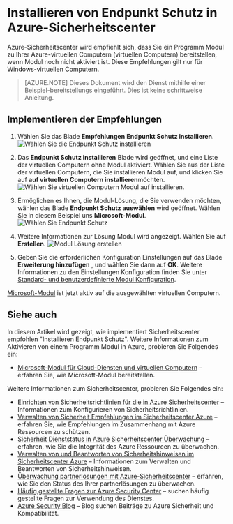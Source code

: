 <properties
   pageTitle="Installieren von Endpunkt Schutz im Sicherheitscenter Azure | Microsoft Azure"
   description="Dieses Dokument wird gezeigt, wie Azure Sicherheitscenter empfohlen **Installieren Endpunkt Schutz**implementieren."
   services="security-center"
   documentationCenter="na"
   authors="TerryLanfear"
   manager="MBaldwin"
   editor=""/>

<tags
   ms.service="security-center"
   ms.devlang="na"
   ms.topic="article"
   ms.tgt_pltfrm="na"
   ms.workload="na"
   ms.date="08/16/2016"
   ms.author="terrylan"/>

# <a name="install-endpoint-protection-in-azure-security-center"></a>Installieren von Endpunkt Schutz in Azure-Sicherheitscenter

Azure-Sicherheitscenter wird empfiehlt sich, dass Sie ein Programm Modul zu Ihrer Azure-virtuellen Computern (virtuellen Computern) bereitstellen, wenn Modul noch nicht aktiviert ist. Diese Empfehlungen gilt nur für Windows-virtuellen Computern.

> [AZURE.NOTE] Dieses Dokument wird den Dienst mithilfe einer Beispiel-bereitstellungs eingeführt.  Dies ist keine schrittweise Anleitung.

## <a name="implement-the-recommendation"></a>Implementieren der Empfehlungen

1. Wählen Sie das Blade **Empfehlungen** **Endpunkt Schutz installieren**.
![Wählen Sie die Endpunkt Schutz installieren][1]

2. Das **Endpunkt Schutz installieren** Blade wird geöffnet, und eine Liste der virtuellen Computern ohne Modul aktiviert. Wählen Sie aus der Liste der virtuellen Computern, die Sie installieren Modul auf, und klicken Sie auf **auf virtuellen Computern installieren**möchten.
![Wählen Sie virtuellen Computern Modul auf installieren.][2]

3. Ermöglichen es Ihnen, die Modul-Lösung, die Sie verwenden möchten, wählen das Blade **Endpunkt Schutz auswählen** wird geöffnet. Wählen Sie in diesem Beispiel uns **Microsoft-Modul**.
![Wählen Sie Endpunkt Schutz][3]

4. Weitere Informationen zur Lösung Modul wird angezeigt. Wählen Sie auf **Erstellen**.
![Modul Lösung erstellen][4]

5. Geben Sie die erforderlichen Konfiguration Einstellungen auf das Blade **Erweiterung hinzufügen** , und wählen Sie dann auf **OK**. Weitere Informationen zu den Einstellungen Konfiguration finden Sie unter [Standard- und benutzerdefinierte Modul Konfiguration](../security/azure-security-antimalware.md#default-and-custom-antimalware-configuration).

[Microsoft-Modul](../azure-security-antimalware.md) ist jetzt aktiv auf die ausgewählten virtuellen Computern.

## <a name="see-also"></a>Siehe auch

In diesem Artikel wird gezeigt, wie implementiert Sicherheitscenter empfohlen "Installieren Endpunkt Schutz". Weitere Informationen zum Aktivieren von einem Programm Modul in Azure, probieren Sie Folgendes ein:

- [Microsoft-Modul für Cloud-Diensten und virtuellen Computern](../azure-security-antimalware.md) – erfahren Sie, wie Microsoft-Modul bereitstellen.

Weitere Informationen zum Sicherheitscenter, probieren Sie Folgendes ein:

- [Einrichten von Sicherheitsrichtlinien für die in Azure Sicherheitscenter](security-center-policies.md) – Informationen zum Konfigurieren von Sicherheitsrichtlinien.
- [Verwalten von Sicherheit Empfehlungen im Sicherheitscenter Azure](security-center-recommendations.md) – erfahren Sie, wie Empfehlungen im Zusammenhang mit Azure Ressourcen zu schützen.
- [Sicherheit Dienststatus in Azure Sicherheitscenter Überwachung](security-center-monitoring.md) – erfahren, wie Sie die Integrität des Azure Ressourcen zu überwachen.
- [Verwalten von und Beantworten von Sicherheitshinweisen im Sicherheitscenter Azure](security-center-managing-and-responding-alerts.md) – Informationen zum Verwalten und Beantworten von Sicherheitshinweisen.
- [Überwachung partnerlösungen mit Azure-Sicherheitscenter](security-center-partner-solutions.md) – erfahren, wie Sie den Status des Ihrer partnerlösungen zu überwachen.
- [Häufig gestellte Fragen zur Azure Security Center](security-center-faq.md) – suchen häufig gestellte Fragen zur Verwendung des Dienstes.
- [Azure Security Blog](http://blogs.msdn.com/b/azuresecurity/) – Blog suchen Beiträge zu Azure Sicherheit und Kompatibilität.

<!--Image references-->
[1]:./media/security-center-install-endpoint-protection/select-install-endpoint-protection.png
[2]:./media/security-center-install-endpoint-protection/install-endpoint-protection-blade.png
[3]:./media/security-center-install-endpoint-protection/select-endpoint-protection.png
[4]:./media/security-center-install-endpoint-protection/create-antimalware-solution.png
